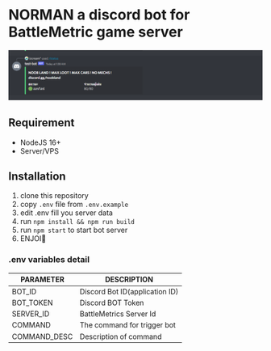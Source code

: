 # NORMAN a discord bot for BattleMetric game server

![](assets/screenshot.png)

## Requirement

- NodeJS 16+
- Server/VPS

## Installation

1. clone this repository
2. copy `.env` file from `.env.example`
3. edit .env fill you server data
4. run `npm install && npm run build`
5. run `npm start` to start bot server
6. ENJOI🤠


### .env variables detail

|PARAMETER|DESCRIPTION|
|---|---|
|BOT_ID| Discord Bot ID(application ID)|
|BOT_TOKEN|Discord BOT Token|
|SERVER_ID|BattleMetrics Server Id|
|COMMAND|The command for trigger bot|
|COMMAND_DESC| Description of command|
